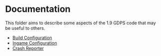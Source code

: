# Documentation

This folder aims to describe some aspects of the 1.9 GDPS code that may be useful to others.

* [Build Configuration](build-config.md)
* [Ingame Configuration](ingame-config.md)
* [Crash Reporter](crash-reporter.md)
